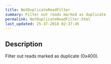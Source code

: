 ```yaml
---
title: NotDuplicateReadFilter
summary: Filter out reads marked as duplicate
permalink: NotDuplicateReadFilter.html
last_updated: 25-37-2018 02:37:45
---
```


## Description

Filter out reads marked as duplicate (0x400).

